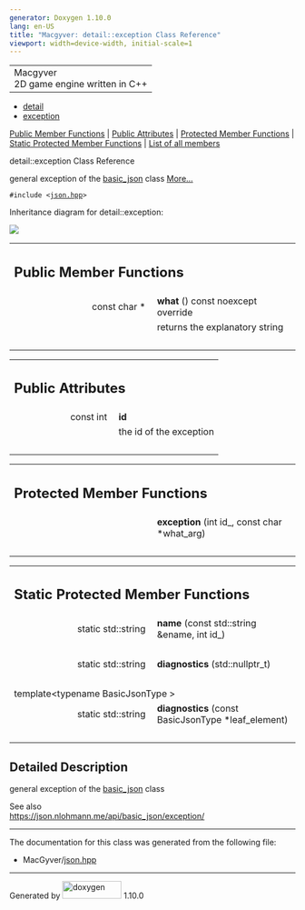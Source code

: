 ```yaml
---
generator: Doxygen 1.10.0
lang: en-US
title: "Macgyver: detail::exception Class Reference"
viewport: width=device-width, initial-scale=1
---
```


<div id="top">

<div id="titlearea">

<table data-cellspacing="0" data-cellpadding="0">
<colgroup>
<col style="width: 100%" />
</colgroup>
<tbody>
<tr id="projectrow" class="odd">
<td id="projectalign"><div id="projectname">
Macgyver
</div>
<div id="projectbrief">
2D game engine written in C++
</div></td>
</tr>
</tbody>
</table>

</div>

<div id="main-nav">

</div>

<div id="nav-path" class="navpath">

- <a href="namespacedetail.html" class="el">detail</a>
- <a href="classdetail_1_1exception.html" class="el">exception</a>

</div>

</div>

<div class="header">

<div class="summary">

[Public Member Functions](#pub-methods) \| [Public
Attributes](#pub-attribs) \| [Protected Member Functions](#pro-methods)
\| [Static Protected Member Functions](#pro-static-methods) \| [List of
all members](classdetail_1_1exception-members.html)

</div>

<div class="headertitle">

<div class="title">

detail::exception Class Reference

</div>

</div>

</div>

<div class="contents">

general exception of the
<a href="classbasic__json.html" class="el">basic_json</a> class
[More...](#details)

`#include <`<a href="json_8hpp_source.html" class="el"><code>json.hpp</code></a>`>`

<div class="dynheader">

Inheritance diagram for detail::exception:

</div>

<div class="dyncontent">

<div class="center">

<img src="classdetail_1_1exception.png"
usemap="#detail::exception_map" />

</div>

</div>

<table class="memberdecls">
<colgroup>
<col style="width: 50%" />
<col style="width: 50%" />
</colgroup>
<tbody>
<tr class="odd heading">
<td colspan="2"><h2 id="public-member-functions"
class="groupheader"><span id="pub-methods"></span> Public Member
Functions</h2></td>
</tr>
<tr id="r_ae75d7315f5f2d85958da6d961375caf0"
class="even memitem:ae75d7315f5f2d85958da6d961375caf0">
<td class="memItemLeft" style="text-align: right;"
data-valign="top"><span id="ae75d7315f5f2d85958da6d961375caf0"></span>
const char * </td>
<td class="memItemRight" data-valign="bottom"><strong>what</strong> ()
const noexcept override</td>
</tr>
<tr class="odd memdesc:ae75d7315f5f2d85958da6d961375caf0">
<td class="mdescLeft"> </td>
<td class="mdescRight">returns the explanatory string<br />
</td>
</tr>
<tr class="even separator:ae75d7315f5f2d85958da6d961375caf0">
<td colspan="2" class="memSeparator"> </td>
</tr>
</tbody>
</table>

<table class="memberdecls">
<colgroup>
<col style="width: 50%" />
<col style="width: 50%" />
</colgroup>
<tbody>
<tr class="odd heading">
<td colspan="2"><h2 id="public-attributes" class="groupheader"><span
id="pub-attribs"></span> Public Attributes</h2></td>
</tr>
<tr id="r_a63b819fbb2ef34df9dad1e309207fa24"
class="even memitem:a63b819fbb2ef34df9dad1e309207fa24">
<td class="memItemLeft" style="text-align: right;"
data-valign="top"><span id="a63b819fbb2ef34df9dad1e309207fa24"></span>
const int </td>
<td class="memItemRight" data-valign="bottom"><strong>id</strong></td>
</tr>
<tr class="odd memdesc:a63b819fbb2ef34df9dad1e309207fa24">
<td class="mdescLeft"> </td>
<td class="mdescRight">the id of the exception<br />
</td>
</tr>
<tr class="even separator:a63b819fbb2ef34df9dad1e309207fa24">
<td colspan="2" class="memSeparator"> </td>
</tr>
</tbody>
</table>

<table class="memberdecls">
<colgroup>
<col style="width: 50%" />
<col style="width: 50%" />
</colgroup>
<tbody>
<tr class="odd heading">
<td colspan="2"><h2 id="protected-member-functions"
class="groupheader"><span id="pro-methods"></span> Protected Member
Functions</h2></td>
</tr>
<tr id="r_a528d6bc77e88490bbb84cde2222b7ff0"
class="even memitem:a528d6bc77e88490bbb84cde2222b7ff0">
<td class="memItemLeft" style="text-align: right;"
data-valign="top"><span id="a528d6bc77e88490bbb84cde2222b7ff0"></span>
 </td>
<td class="memItemRight" data-valign="bottom"><strong>exception</strong>
(int id_, const char *what_arg)</td>
</tr>
<tr class="odd separator:a528d6bc77e88490bbb84cde2222b7ff0">
<td colspan="2" class="memSeparator"> </td>
</tr>
</tbody>
</table>

<table class="memberdecls">
<colgroup>
<col style="width: 50%" />
<col style="width: 50%" />
</colgroup>
<tbody>
<tr class="odd heading">
<td colspan="2"><h2 id="static-protected-member-functions"
class="groupheader"><span id="pro-static-methods"></span> Static
Protected Member Functions</h2></td>
</tr>
<tr id="r_a8f1eb56b9964c8dd84d89d0da98d883b"
class="even memitem:a8f1eb56b9964c8dd84d89d0da98d883b">
<td class="memItemLeft" style="text-align: right;"
data-valign="top"><span id="a8f1eb56b9964c8dd84d89d0da98d883b"></span>
static std::string </td>
<td class="memItemRight" data-valign="bottom"><strong>name</strong>
(const std::string &amp;ename, int id_)</td>
</tr>
<tr class="odd separator:a8f1eb56b9964c8dd84d89d0da98d883b">
<td colspan="2" class="memSeparator"> </td>
</tr>
<tr id="r_a6b4a786b5c1c25dd3edaceb1bf2d5120"
class="even memitem:a6b4a786b5c1c25dd3edaceb1bf2d5120">
<td class="memItemLeft" style="text-align: right;"
data-valign="top"><span id="a6b4a786b5c1c25dd3edaceb1bf2d5120"></span>
static std::string </td>
<td class="memItemRight"
data-valign="bottom"><strong>diagnostics</strong> (std::nullptr_t)</td>
</tr>
<tr class="odd separator:a6b4a786b5c1c25dd3edaceb1bf2d5120">
<td colspan="2" class="memSeparator"> </td>
</tr>
<tr id="r_af3739c53fe56a1712754d13dfa561f80"
class="even memitem:af3739c53fe56a1712754d13dfa561f80">
<td colspan="2" class="memTemplParams"><span
id="af3739c53fe56a1712754d13dfa561f80"></span> template&lt;typename
BasicJsonType &gt;</td>
</tr>
<tr class="odd memitem:af3739c53fe56a1712754d13dfa561f80">
<td class="memTemplItemLeft" style="text-align: right;"
data-valign="top">static std::string </td>
<td class="memTemplItemRight"
data-valign="bottom"><strong>diagnostics</strong> (const BasicJsonType
*leaf_element)</td>
</tr>
<tr class="even separator:af3739c53fe56a1712754d13dfa561f80">
<td colspan="2" class="memSeparator"> </td>
</tr>
</tbody>
</table>

<span id="details"></span>

## Detailed Description

<div class="textblock">

general exception of the
<a href="classbasic__json.html" class="el">basic_json</a> class

See also  
<https://json.nlohmann.me/api/basic_json/exception/>

</div>

------------------------------------------------------------------------

The documentation for this class was generated from the following file:

- MacGyver/<a href="json_8hpp_source.html" class="el">json.hpp</a>

</div>

------------------------------------------------------------------------

<span class="small">Generated
by [<img src="doxygen.svg" class="footer" width="104" height="31"
alt="doxygen" />](https://www.doxygen.org/index.html) 1.10.0</span>
